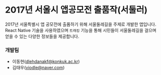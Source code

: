 # 2017년 서울시 앱공모전 출품작(서둘러)
2017년 서울특별시 앱 공모전에 출품하기 위해 서울둘레길을 주제로 개발한 앱입니다. React Native 기술을 사용하였으며 `트래킹` 기능을 통해 시민들이 서울둘레길을 걸으며 얻을 수 있는 다양한 정보들을 제공합니다.

### 개발팀
- 이동현(dlehdanakf@konkuk.ac.kr)
- 김태우(viodle@naver.com)
